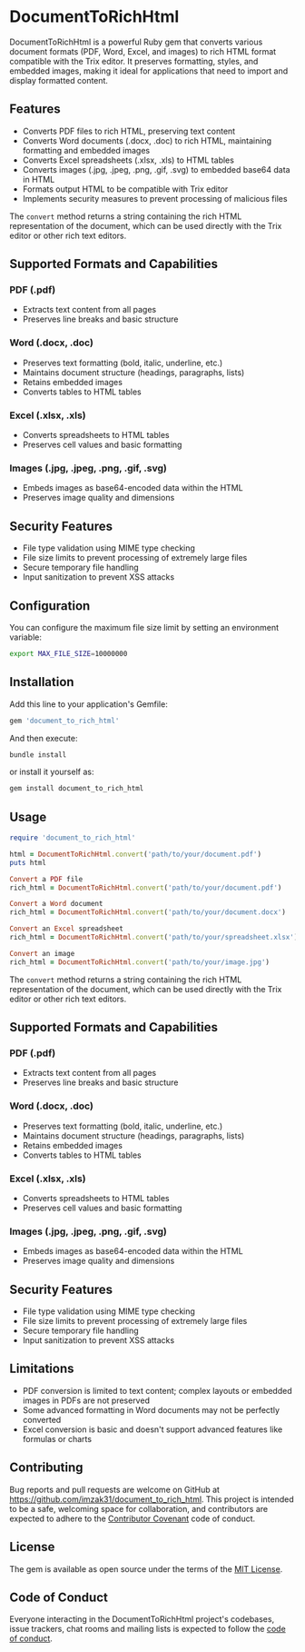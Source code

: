 # DocumentToRichHtml

DocumentToRichHtml is a powerful Ruby gem that converts various document formats (PDF, Word, Excel, and images) to rich HTML format compatible with the Trix editor. It preserves formatting, styles, and embedded images, making it ideal for applications that need to import and display formatted content.

## Features

- Converts PDF files to rich HTML, preserving text content
- Converts Word documents (.docx, .doc) to rich HTML, maintaining formatting and embedded images
- Converts Excel spreadsheets (.xlsx, .xls) to HTML tables
- Converts images (.jpg, .jpeg, .png, .gif, .svg) to embedded base64 data in HTML
- Formats output HTML to be compatible with Trix editor
- Implements security measures to prevent processing of malicious files

The `convert` method returns a string containing the rich HTML representation of the document, which can be used directly with the Trix editor or other rich text editors.

## Supported Formats and Capabilities

### PDF (.pdf)
- Extracts text content from all pages
- Preserves line breaks and basic structure

### Word (.docx, .doc)
- Preserves text formatting (bold, italic, underline, etc.)
- Maintains document structure (headings, paragraphs, lists)
- Retains embedded images
- Converts tables to HTML tables

### Excel (.xlsx, .xls)
- Converts spreadsheets to HTML tables
- Preserves cell values and basic formatting

### Images (.jpg, .jpeg, .png, .gif, .svg)
- Embeds images as base64-encoded data within the HTML
- Preserves image quality and dimensions

## Security Features

- File type validation using MIME type checking
- File size limits to prevent processing of extremely large files
- Secure temporary file handling
- Input sanitization to prevent XSS attacks

## Configuration

You can configure the maximum file size limit by setting an environment variable:

```bash
export MAX_FILE_SIZE=10000000
```

## Installation

Add this line to your application's Gemfile:

```ruby
gem 'document_to_rich_html'
```

And then execute:

```bash
bundle install
```

or install it yourself as:

```bash
gem install document_to_rich_html
```

## Usage

```ruby
require 'document_to_rich_html'

html = DocumentToRichHtml.convert('path/to/your/document.pdf')
puts html

Convert a PDF file
rich_html = DocumentToRichHtml.convert('path/to/your/document.pdf')

Convert a Word document
rich_html = DocumentToRichHtml.convert('path/to/your/document.docx')

Convert an Excel spreadsheet
rich_html = DocumentToRichHtml.convert('path/to/your/spreadsheet.xlsx')

Convert an image
rich_html = DocumentToRichHtml.convert('path/to/your/image.jpg')
```

The `convert` method returns a string containing the rich HTML representation of the document, which can be used directly with the Trix editor or other rich text editors.

## Supported Formats and Capabilities

### PDF (.pdf)
- Extracts text content from all pages
- Preserves line breaks and basic structure

### Word (.docx, .doc)
- Preserves text formatting (bold, italic, underline, etc.)
- Maintains document structure (headings, paragraphs, lists)
- Retains embedded images
- Converts tables to HTML tables

### Excel (.xlsx, .xls)
- Converts spreadsheets to HTML tables
- Preserves cell values and basic formatting

### Images (.jpg, .jpeg, .png, .gif, .svg)
- Embeds images as base64-encoded data within the HTML
- Preserves image quality and dimensions

## Security Features

- File type validation using MIME type checking
- File size limits to prevent processing of extremely large files
- Secure temporary file handling
- Input sanitization to prevent XSS attacks


## Limitations

- PDF conversion is limited to text content; complex layouts or embedded images in PDFs are not preserved
- Some advanced formatting in Word documents may not be perfectly converted
- Excel conversion is basic and doesn't support advanced features like formulas or charts

## Contributing

Bug reports and pull requests are welcome on GitHub at https://github.com/imzak31/document_to_rich_html. This project is intended to be a safe, welcoming space for collaboration, and contributors are expected to adhere to the [Contributor Covenant](http://contributor-covenant.org) code of conduct.

## License

The gem is available as open source under the terms of the [MIT License](https://opensource.org/licenses/MIT).

## Code of Conduct

Everyone interacting in the DocumentToRichHtml project's codebases, issue trackers, chat rooms and mailing lists is expected to follow the [code of conduct](https://github.com/imzak31/document_to_rich_html/blob/master/CODE_OF_CONDUCT.md).
